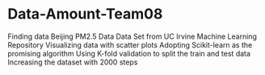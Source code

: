 # Data-Amount-Team08
Finding data Beijing PM2.5 Data Data Set from UC Irvine Machine Learning Repository
 Visualizing data with scatter plots
Adopting  Scikit-learn as the promising algorithm
Using K-fold validation to split the train and test data
Increasing the dataset with 2000 steps
